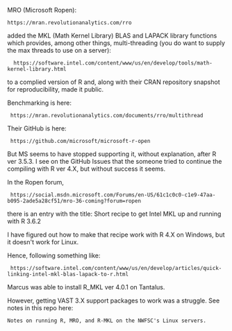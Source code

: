 
MRO (Microsoft Ropen):

    https://mran.revolutionanalytics.com/rro

added the  MKL (Math Kernel Library)  BLAS and LAPACK library functions which provides, among other things, multi-threading (you do want to supply the max threads to use on a server):

      https://software.intel.com/content/www/us/en/develop/tools/math-kernel-library.html

to a complied version of R and, along with their CRAN repository snapshot for reproducibility, made it public. 

Benchmarking is here:

     https://mran.revolutionanalytics.com/documents/rro/multithread

Their GitHub is here:

     https://github.com/microsoft/microsoft-r-open

But MS seems to have stopped supporting it, without explanation, after R ver 3.5.3. I see on the GitHub Issues that the someone tried to continue the compiling with R ver 4.X, but without success it seems.


In the Ropen forum,

     https://social.msdn.microsoft.com/Forums/en-US/61c1c0c0-c1e9-47aa-b095-2ade5a28cf51/mro-36-coming?forum=ropen

there is an entry with the title:  Short recipe to get Intel MKL up and running with R 3.6.2

I have figured out how to make that recipe work with R 4.X on Windows, but it doesn't work for Linux.


Hence, following something like:

     https://software.intel.com/content/www/us/en/develop/articles/quick-linking-intel-mkl-blas-lapack-to-r.html

Marcus was able to install R_MKL ver 4.0.1 on Tantalus.

However, getting VAST 3.X support packages to work was a struggle. See notes in this repo here:

    Notes on running R, MRO, and R-MKL on the NWFSC's Linux servers.

